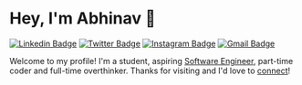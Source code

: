 # Hey, I'm Abhinav 👋

[![Linkedin Badge](https://img.shields.io/badge/-TheAPratap-blue?style=flat&logo=Linkedin&logoColor=white&link=https://www.linkedin.com/in/TheAPratap/)](https://www.linkedin.com/in/TheAPratap/)
[![Twitter Badge](https://img.shields.io/badge/-@TheAPratap-1ca0f1?style=flat&labelColor=1ca0f1&logo=twitter&logoColor=white&link=https://twitter.com/TheAPratap)](https://twitter.com/TheAPratap)
[![Instagram Badge](https://img.shields.io/badge/-@AbhinavPratap24-purple?style=flat&logo=instagram&logoColor=white&link=https://instagram.com/abhinavpratap24/)](https://instagram.com/abhinavpratap24)
[![Gmail Badge](https://img.shields.io/badge/-TheAPratap-c14438?style=flat&logo=Gmail&logoColor=white&link=mailto:theapratap@gmail.com)](mailto:theapratap@gmail.com)

Welcome to my profile! I'm a student, aspiring [Software Engineer](https://github.com/TheAPratap/), part-time coder and full-time overthinker. Thanks for visiting and I'd love to [connect](https://www.linkedin.com/in/TheAPratap/)!
